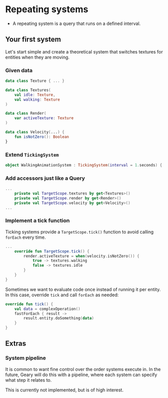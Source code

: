 # Repeating systems

- A repeating system is a query that runs on a defined interval.

## Your first system

Let's start simple and create a theoretical system that switches textures for entities when they are moving.

### Given data

```kotlin
data class Texture { ... }

data class Textures(
    val idle: Texture,
    val walking: Texture
)

data class Render(
    var activeTexture: Texture
)

data class Velocity(...) {
    fun isNotZero(): Boolean
}
```

### Extend `TickingSystem`

```kotlin
object WalkingAnimationSystem : TickingSystem(interval = 1.seconds) {
```

### Add accessors just like a Query
```kotlin
...
    private val TargetScope.textures by get<Textures>()
    private val TargetScope.render by get<Render>()
    private val TargetScope.velocity by get<Velocity>()
...
```

### Implement a tick function

Ticking systems provide a `TargetScope.tick()` function to avoid calling `forEach` every time.

```kotlin
...
    override fun TargetScope.tick() {
        render.activeTexture = when(velocity.isNotZero()) {
            true -> textures.walking
            false -> textures.idle
        }
    }
}
```

Sometimes we want to evaluate code once instead of running it per entity. In this case, override `tick` and call `forEach` as needed:

```kotlin
override fun tick() {
    val data = complexOperation()
    fastForEach { result ->
        result.entity.doSomething(data)
    }
}
```

## Extras

### System pipeline

It is common to want fine control over the order systems execute in. In the future, Geary will do this with a pipeline, where each system can specify what step it relates to. 

This is currently not implemented, but is of high interest.
